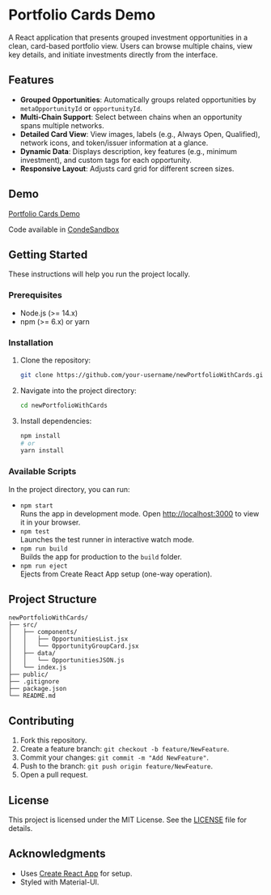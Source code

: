 # Portfolio Cards Demo

A React application that presents grouped investment opportunities in a clean, card-based portfolio view. Users can browse multiple chains, view key details, and initiate investments directly from the interface.

## Features

- **Grouped Opportunities**: Automatically groups related opportunities by `metaOpportunityId` or `opportunityId`.
- **Multi-Chain Support**: Select between chains when an opportunity spans multiple networks.
- **Detailed Card View**: View images, labels (e.g., Always Open, Qualified), network icons, and token/issuer information at a glance.
- **Dynamic Data**: Displays description, key features (e.g., minimum investment), and custom tags for each opportunity.
- **Responsive Layout**: Adjusts card grid for different screen sizes.

## Demo

[Portfolio Cards Demo](https://734htw-3000.csb.app/)

Code available in [CondeSandbox](https://codesandbox.io/p/github/MiguelSchneider/NewPortfolioWithCards/main?workspaceId=ws_Po5J1psczBKszgtkJiprWX)

## Getting Started

These instructions will help you run the project locally.

### Prerequisites

- Node.js (>= 14.x)
- npm (>= 6.x) or yarn

### Installation

1. Clone the repository:
   ```bash
   git clone https://github.com/your-username/newPortfolioWithCards.git
   ```
2. Navigate into the project directory:
   ```bash
   cd newPortfolioWithCards
   ```
3. Install dependencies:
   ```bash
   npm install
   # or
   yarn install
   ```

### Available Scripts

In the project directory, you can run:

- `npm start`  
  Runs the app in development mode. Open [http://localhost:3000](http://localhost:3000) to view it in your browser.
- `npm test`  
  Launches the test runner in interactive watch mode.
- `npm run build`  
  Builds the app for production to the `build` folder.
- `npm run eject`  
  Ejects from Create React App setup (one-way operation).

## Project Structure

```plaintext
newPortfolioWithCards/
├── src/
│   ├── components/
│   │   ├── OpportunitiesList.jsx
│   │   └── OpportunityGroupCard.jsx
│   ├── data/
│   │   └── OpportunitiesJSON.js
│   └── index.js
├── public/
├── .gitignore
├── package.json
└── README.md
```

## Contributing

1. Fork this repository.
2. Create a feature branch: `git checkout -b feature/NewFeature`.
3. Commit your changes: `git commit -m "Add NewFeature"`.
4. Push to the branch: `git push origin feature/NewFeature`.
5. Open a pull request.

## License

This project is licensed under the MIT License. See the [LICENSE](LICENSE) file for details.

## Acknowledgments

- Uses [Create React App](https://github.com/facebook/create-react-app) for setup.
- Styled with Material-UI.
